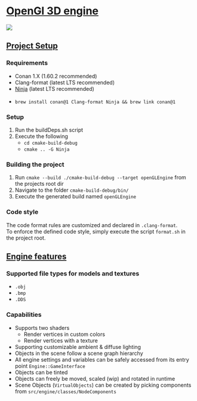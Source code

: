# <u><b>OpenGl 3D engine</b></u>

<img src="https://github.com/Sokkero/openGL-engine/blob/master/src/resources/misc/engine.gif" />

## <u>Project Setup</u>
### Requirements
- Conan 1.X (1.60.2 recommended)
- Clang-format (latest LTS recommended)
- <a href="https://ninja-build.org/">Ninja</a> (latest LTS recommended)<br><br>
- `brew install conan@1 Clang-format Ninja && brew link conan@1`
### Setup
1) Run the buildDeps.sh script
2) Execute the following
   - `cd cmake-build-debug`
   - `cmake .. -G Ninja`

### Building the project
1) Run `cmake --build ./cmake-build-debug --target openGLEngine` from the projects root dir
2) Navigate to the folder `cmake-build-debug/bin/`
3) Execute the generated build named `openGLEngine`

### Code style
The code format rules are customized and declared in `.clang-format`.<br>
To enforce the defined code style, simply execute the script `format.sh` in the project root.

## <u>Engine features</u>
### Supported file types for models and textures
- `.obj`
- `.bmp`
- `.DDS`

### Capabilities
- Supports two shaders
  - Render vertices in custom colors
  - Render vertices with a texture
- Supporting customizable ambient & diffuse lighting
- Objects in the scene follow a scene graph hierarchy
- All engine settings and variables can be safely accessed from its entry point `Engine::GameInterface`
- Objects can be tinted
- Objects can freely be moved, scaled (wip) and rotated in runtime
- Scene Objects (`VirtualObjects`) can be created by picking components from `src/engine/classes/NodeComponents`